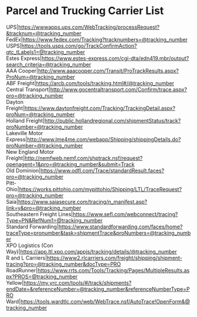 # Parcel and Trucking Carrier List

UPS|https://wwwapps.ups.com/WebTracking/processRequest?&tracknum=@tracking_number  
FedEx|https://www.fedex.com/Tracking?tracknumbers=@tracking_number  
USPS|https://tools.usps.com/go/TrackConfirmAction?qtc_tLabels1=@tracking_number  
Estes Express|https://www.estes-express.com/cgi-dta/edn419.mbr/output?search_criteria=@tracking_number  
AAA Cooper|http://www.aaacooper.com/Transit/ProTrackResults.aspx?ProNum=@tracking_number  
ABF Freight|https://arcb.com/tools/tracking.html#/@tracking_number  
Central Transport|http://www.gocentraltransport.com/Confirm/trace.aspx?pro=@tracking_number  
Dayton Freight|https://www.daytonfreight.com/Tracking/TrackingDetail.aspx?proNum=@tracking_number  
Holland Freight|http://public.hollandregional.com/shipmentStatus/track?proNumber=@tracking_number  
Lakeville Motor Express|http://www.lme4me.com/webapp/Shipping/shippingDetails.do?proNumber=@tracking_number  
New England Motor Freight|http://nemfweb.nemf.com/shptrack.nsf/request?openagent=1&pro=@tracking_number&submit=Track  
Old Dominion|https://www.odfl.com/Trace/standardResult.faces?pro=@tracking_number  
Pitt-Ohio|https://works.pittohio.com/mypittohio/Shipping/LTL/TraceRequest?pro=@tracking_number  
Saia|https://www.saiasecure.com/tracing/n_manifest.asp?link=y&pro=@tracking_number  
Southeastern Freight Lines|https://www.sefl.com/webconnect/tracing?Type=PN&RefNum1=@tracking_number  
Standard Forwarding|https://www.standardforwarding.com/faces/home?traceType=pronumber&task=shipmentTrace&proNumbers=@tracking_number  
XPO Logistics (Con Way)|https://app.ltl.xpo.com/appjs/tracking/details/@tracking_number  
R and L Carriers|https://www2.rlcarriers.com/freight/shipping/shipment-tracing?pro=@tracking_number&docType=PRO  
RoadRunner|https://www.rrts.com/Tools/Tracking/Pages/MultipleResults.aspx?PROS=@tracking_number  
Yellow|https://my.yrc.com/tools/#/track/shipments?endDate=&referenceNumber=@tracking_number&referenceNumberType=PRO  
Ward|https://tools.wardtlc.com/web/WebTrace.nsf/AutoTrace!OpenForm&@tracking_number  

